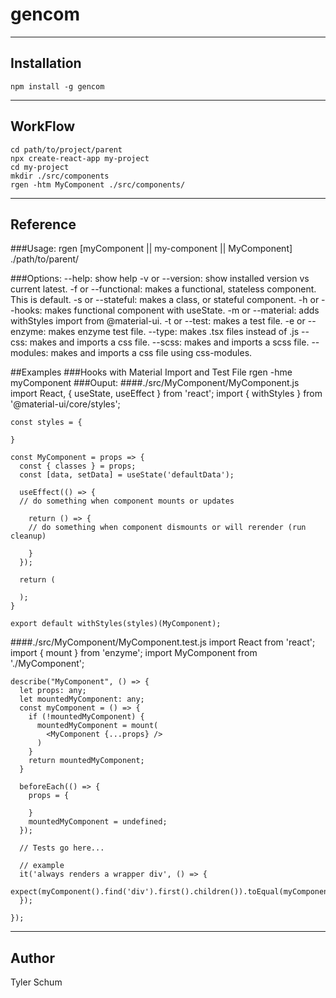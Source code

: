 # gencom

----
## Installation
    npm install -g gencom

----
## WorkFlow
    cd path/to/project/parent
    npx create-react-app my-project
    cd my-project
    mkdir ./src/components
    rgen -htm MyComponent ./src/components/

----
## Reference
###Usage:
    rgen [myComponent || my-component || MyComponent] ./path/to/parent/

###Options:
    --help: show help
    -v or --version: show installed version vs current latest.
    -f or --functional: makes a functional, stateless component. This is default.
    -s or --stateful: makes a class, or stateful component.
    -h or --hooks: makes functional component with useState.
    -m or --material: adds withStyles import from @material-ui.
    -t or --test: makes a test file.
    -e or --enzyme: makes enzyme test file.
    --type: makes .tsx files instead of .js
    --css: makes and imports a css file.
    --scss: makes and imports a scss file.
    --modules: makes and imports a css file using css-modules.

##Examples
###Hooks with Material Import and Test File
    rgen -hme myComponent
###Ouput:
####./src/MyComponent/MyComponent.js
    import React, { useState, useEffect } from 'react';
    import { withStyles } from '@material-ui/core/styles';

    const styles = {

    }

    const MyComponent = props => {
      const { classes } = props;
      const [data, setData] = useState('defaultData');

      useEffect(() => {
      // do something when component mounts or updates

        return () => {
        // do something when component dismounts or will rerender (run cleanup)

        }
      });

      return (

      );
    }

    export default withStyles(styles)(MyComponent);

####./src/MyComponent/MyComponent.test.js
    import React from 'react';
    import { mount } from 'enzyme';
    import MyComponent from './MyComponent';

    describe("MyComponent", () => {
      let props: any;
      let mountedMyComponent: any;
      const myComponent = () => {
        if (!mountedMyComponent) {
          mountedMyComponent = mount(
            <MyComponent {...props} />
          )
        }
        return mountedMyComponent;
      }

      beforeEach(() => {
        props = {

        }
        mountedMyComponent = undefined;
      });

      // Tests go here...

      // example
      it('always renders a wrapper div', () => {
        expect(myComponent().find('div').first().children()).toEqual(myComponent().children());
      });

    });

----
## Author
Tyler Schum